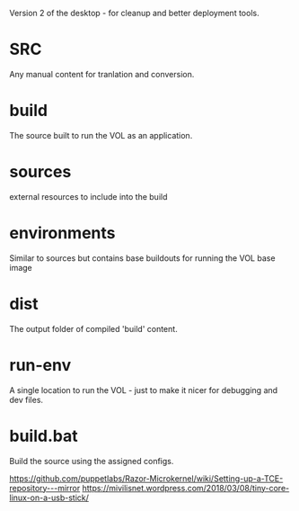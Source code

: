 Version 2 of the desktop - for cleanup and better deployment tools.

# SRC

Any manual content for tranlation and conversion.

# build

The source built to run the VOL as an application.

# sources

external resources to include into the build

# environments

Similar to sources but contains base buildouts for running the VOL base image

# dist

The output folder of compiled 'build' content.

# run-env

A single location to run the VOL - just to make it nicer for debugging and
dev files.

# build.bat

Build the source using the assigned configs.

https://github.com/puppetlabs/Razor-Microkernel/wiki/Setting-up-a-TCE-repository---mirror
https://mivilisnet.wordpress.com/2018/03/08/tiny-core-linux-on-a-usb-stick/

